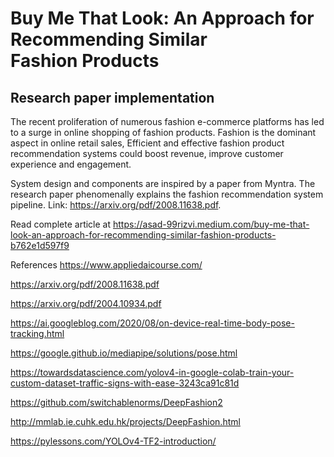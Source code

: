 # Buy Me That Look: An Approach for Recommending Similar Fashion Products
## Research paper implementation

The recent proliferation of numerous fashion e-commerce platforms has led to a surge in online shopping of fashion products. Fashion is the dominant aspect in online retail sales, Efficient and effective fashion product recommendation systems could boost revenue, improve customer experience and engagement.


System design and components are inspired by a paper from Myntra. The research paper phenomenally explains the fashion recommendation system pipeline.
Link: https://arxiv.org/pdf/2008.11638.pdf.


Read complete article at https://asad-99rizvi.medium.com/buy-me-that-look-an-approach-for-recommending-similar-fashion-products-b762e1d597f9

References
https://www.appliedaicourse.com/

https://arxiv.org/pdf/2008.11638.pdf

https://arxiv.org/pdf/2004.10934.pdf

https://ai.googleblog.com/2020/08/on-device-real-time-body-pose-tracking.html

https://google.github.io/mediapipe/solutions/pose.html

https://towardsdatascience.com/yolov4-in-google-colab-train-your-custom-dataset-traffic-signs-with-ease-3243ca91c81d

https://github.com/switchablenorms/DeepFashion2

http://mmlab.ie.cuhk.edu.hk/projects/DeepFashion.html

https://pylessons.com/YOLOv4-TF2-introduction/
